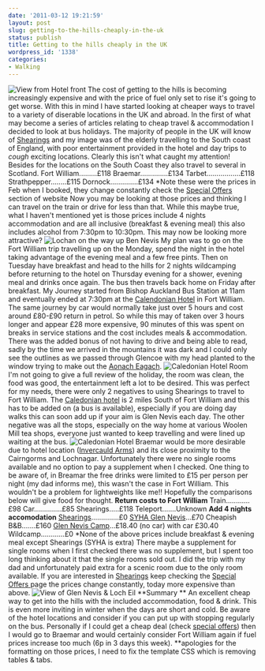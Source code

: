 ```yaml
---
date: '2011-03-12 19:21:59'
layout: post
slug: getting-to-the-hills-cheaply-in-the-uk
status: publish
title: Getting to the hills cheaply in the UK
wordpress_id: '1338'
categories:
- Walking
---
```


![View from Hotel front](http://www.stevenhorner.com/wp-content/uploads/2011/03/Shearings-Fort-William-Trip-008.jpg) The cost of getting to the hills is becoming increasingly expensive and with the price of fuel only set to rise it's going to get worse. With this in mind I have started looking at cheaper ways to travel to a variety of diserable locations in the UK and abroad. In the first of what may become a series of articles relating to cheap travel & accommodation I decided to look at bus holidays. The majority of people in the UK will know of [Shearings](http://www.shearings.com/home) and my image was of the elderly travelling to the South coast of England, with poor entertainment provided in the hotel and day trips to *cough* exciting locations. Clearly this isn't what caught my attention! Besides for the locations on the South Coast they also travel to several in Scotland. Fort William.........£118 Braemar..............£134 Tarbet.................£118 Strathpepper........£115 Dornock..............£134 *Note these were the prices in Feb when I booked, they change constantly check the [Special Offers](http://www.shearings.com/special-offers) section of website Now you may be looking at those prices and thinking I can travel on the train or drive for less than that. While this maybe true, what I haven't mentioned yet is those prices include 4 nights accommodation and are all inclusive (breakfast & evening meal) this also includes alcohol from 7:30pm to 10:30pm. This may now be looking more attractive? ![Lochan on the way up Ben Nevis](http://www.stevenhorner.com/wp-content/uploads/2011/03/Shearings-Fort-William-Trip-041.jpg) My plan was to go on the Fort William trip travelling up on the Monday, spend the night in the hotel taking advantage of the evening meal and a few free pints. Then on Tuesday have breakfast and head to the hills for 2 nights wildcamping before returning to the hotel on Thursday evening for a shower, evening meal and drinks once again. The bus then travels back home on Friday after breakfast. My Journey started from Bishop Auckland Bus Station at 11am and eventually ended at 7:30pm at the [Calendonian Hotel](http://www.tripadvisor.co.uk/Hotel_Review-g186545-d244792-Reviews-Bay_Caledonian_Hotel-Fort_William_Lochaber_Scottish_Highlands_Scotland.html) in Fort William. The same journey by car would normally take just over 5 hours and cost around £80-£90 return in petrol. So while this may of taken over 3 hours longer and appear £28 more expensive, 90 minutes of this was spent on breaks in service stations and the cost includes meals & accommodation. There was the added bonus of not having to drive and being able to read, sadly by the time we arrived in the mountains it was dark and I could only see the outlines as we passed through Glencoe with my head planted to the window trying to make out the [Aonach Eagach](http://www.google.co.uk/images?q=aonach+eagach&um=1&ie=UTF-8&source=univ&sa=X&ei=HsF7TYv-NNCwhAfcoJDoBg&ved=0CCcQsAQ&biw=1280&bih=890). ![Caledonian Hotel Room](http://www.stevenhorner.com/wp-content/uploads/2011/03/Shearings-Fort-William-Trip-002.jpg) I'm not going to give a full review of the holiday, the room was clean, the food was good, the entertainment left a lot to be desired. This was perfect for my needs, there were only 2 negatives to using Shearings to travel to Fort William. The [Caledonian hotel](http://www.tripadvisor.co.uk/Hotel_Review-g186545-d244792-Reviews-Bay_Caledonian_Hotel-Fort_William_Lochaber_Scottish_Highlands_Scotland.html) is 2 miles South of Fort William and this has to be added on (a bus is available), especially if you are doing day walks this can soon add up if your aim is Glen Nevis each day. The other negative was all the stops, especially on the way home at various Woolen Mill tea shops, everyone just wanted to keep travelling and were lined up waiting at the bus. ![Caledonian Hotel](http://www.stevenhorner.com/wp-content/uploads/2011/03/Shearings-Fort-William-Trip-026.jpg) Braemar would be more desirable due to hotel location ([Invercauld Arms](http://www.tripadvisor.com/Hotel_Review-g551904-d192369-Reviews-Invercauld_Arms_Hotel-Braemar_Aberdeenshire_Scotland.html)) and its close proximity to the Cairngorms and Lochnagar. Unfortunately there were no single rooms available and no option to pay a supplement when I checked. One thing to be aware of, in Breamar the free drinks were limited to £15 per person per night (my dad informs me), this wasn't the case in Fort William. This wouldn't be a problem for lightweights like me!! Hopefully the comparisons below will give food for thought. **Return costs to Fort William** Train............£98 Car..............£85 Shearings.....£118 Teleport.......Unknown **Add 4 nights accomodation** [ Shearings](http://www.shearings.com/home)..............£0 [ SYHA Glen Nevis](http://www.glennevishostel.co.uk/)...£70 Cheapish B&B.......£160 [ Glen Nevis Camp](http://www.glen-nevis.co.uk/)...£18.40 (no car) with car £30.40 Wildcamp............£0 *None of the above prices include breakfast & evening meal except Shearings (SYHA is extra) There maybe a supplement for single rooms when I first checked there was no supplement, but I spent too long thinking about it that the single rooms sold out. I did the trip with my dad and unfortunately paid extra for a scenic room due to the only room available. If you are interested in [Shearings](http://www.shearings.com/home) keep checking the [Special Offers ](http://www.shearings.com/special-offers)page the prices change constantly, today more expensive than above. ![View of Glen Nevis & Loch Eil](http://www.stevenhorner.com/wp-content/uploads/2011/03/Shearings-Fort-William-Trip-064.jpg) **Summary ** An excellent cheap way to get into the hills with the included accommodation, food & drink. This is even more inviting in winter when the days are short and cold. Be aware of the hotel locations and consider if you can put up with stopping regularly on the bus. Personally if I could get a cheap deal (check [special offers](http://www.shearings.com/special-offers)) then I would go to Braemar and would certainly consider Fort William again if fuel prices increase too much (6p in 3 days this week). **apologies for the formatting on those prices, I need to fix the template CSS which is removing tables & tabs.
